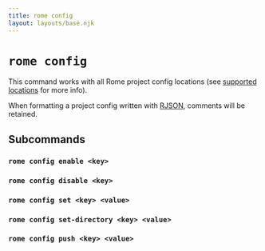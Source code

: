 ```yaml
---
title: rome config
layout: layouts/base.njk
---
```


# `rome config`

This command works with all Rome project config locations (see [supported locations](/docs/project-config#supported-locations) for more info).

When formatting a project config written with [RJSON](/docs/rjson), comments will be retained.

## Subcommands

### `rome config enable <key>`

### `rome config disable <key>`

### `rome config set <key> <value>`

### `rome config set-directory <key> <value>`

### `rome config push <key> <value>`
